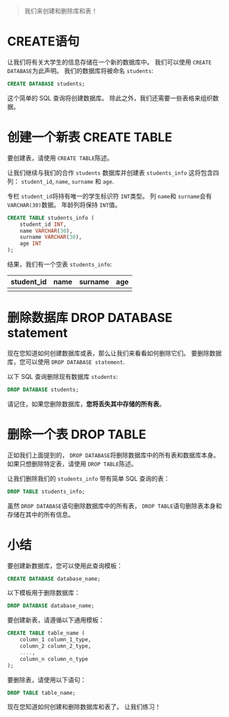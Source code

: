 > 我们来创建和删除库和表！
# CREATE语句

让我们将有关大学生的信息存储在一个新的数据库中。  我们可以使用 `CREATE DATABASE`为此声明。  我们的数据库将被命名 `students`: 

```sql
CREATE DATABASE students;
```

这个简单的 SQL 查询将创建数据库。  除此之外，我们还需要一些表格来组织数据。 

# 创建一个新表 CREATE TABLE

要创建表，请使用 `CREATE TABLE`陈述。 

让我们继续与我们的合作 `students` 数据库并创建表 `students_info` 这将包含四列： `student_id`,  `name`,  `surname` 和 `age`. 

专栏 `student_id`将持有唯一的学生标识符 `INT`类型。  列 `name`和 `surname`会有 `VARCHAR(30)`数据。  年龄列将保持 `INT`值。 

```sql
CREATE TABLE students_info ( 
    student_id INT, 
    name VARCHAR(30), 
    surname VARCHAR(30), 
    age INT
);
```

结果，我们有一个空表 `students_info`: 

| student_id | name | surname | age  |
| ---------- | ---- | ------- | ---- |
|            |      |         |      |

# 删除数据库 DROP DATABASE statement

现在您知道如何创建数据库或表，那么让我们来看看如何删除它们。  要删除数据库，您可以使用  `DROP DATABASE statement`. 

以下 SQL 查询删除现有数据库 `students`: 

```sql
DROP DATABASE students; 
```

请记住，如果您删除数据库，**您将丢失其中存储的所有表**。 

# 删除一个表 DROP TABLE

正如我们上面提到的， `DROP DATABASE`将删除数据库中的所有表和数据库本身。  如果只想删除特定表，请使用 `DROP TABLE`陈述。 

让我们删除我们的 `students_info` 带有简单 SQL 查询的表： 

```sql
DROP TABLE students_info; 
```

虽然 `DROP DATABASE`语句删除数据库中的所有表， `DROP TABLE`语句删除表本身和存储在其中的所有信息。 

# 小结

要创建新数据库，您可以使用此查询模板： 

```sql
CREATE DATABASE database_name;
```

以下模板用于删除数据库： 

```sql
DROP DATABASE database_name; 
```

要创建新表，请遵循以下通用模板： 

```sql
CREATE TABLE table_name ( 
    column_1 column_1_type,
    column_2 column_2_type,
    ...., 
    column_n column_n_type
);
```

要删除表，请使用以下语句： 

```sql
DROP TABLE table_name; 
```

现在您知道如何创建和删除数据库和表了。  让我们练习！ 